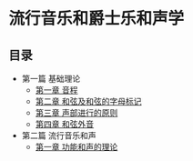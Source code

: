 # 流行音乐和爵士乐和声学

## 目录

- 第一篇 基础理论
  - [第一章 音程](chapter1-1.md)
  - [第二章 和弦及和弦的字母标记](chapter1-2.md)
  - [第三章 声部进行的原则](chapter1-3.md)
  - [第四章 和弦外音](chapter1-4.md)
- 第二篇 流行音乐和声
  - [第一章 功能和声的理论](chapter2-1.md)